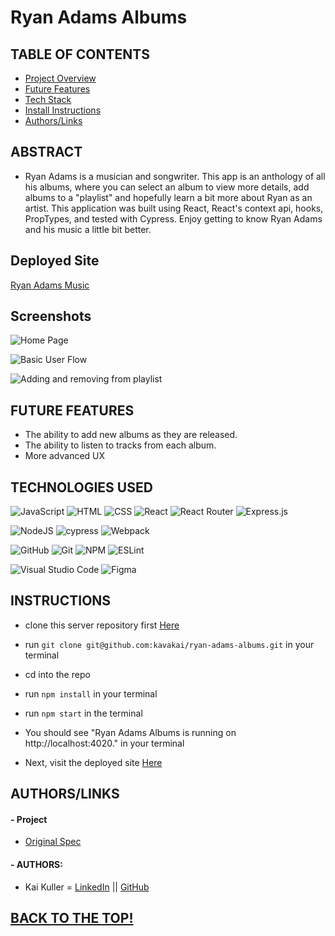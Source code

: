 # Ryan Adams Albums

## TABLE OF CONTENTS
- [Project Overview](#project-overview)
- [Future Features](#future-features)
- [Tech Stack](#technologies-used)
- [Install Instructions](#instructions)
- [Authors/Links](#authorslinks)

## ABSTRACT 
- Ryan Adams is a musician and songwriter. This app is an anthology of all his albums, where you can select an album to view more details, add albums to a "playlist" and hopefully learn a bit more about Ryan as an artist. This application was built using React, React's context api, hooks, PropTypes, and tested with Cypress. Enjoy getting to know Ryan Adams and his music a little bit better. 

## Deployed Site

[Ryan Adams Music](https://fierce-plains-74115.herokuapp.com/)

## Screenshots

![Home Page](https://media.giphy.com/media/CPi5Mk4g7YfsVkDRsJ/giphy.gif)

![Basic User Flow](https://media.giphy.com/media/ZO6Gs0BTQ6tNq8oWEk/giphy.gif)

![Adding and removing from playlist](https://media.giphy.com/media/gha3d5mVZA0XR0Q7dQ/giphy.gif)

## FUTURE FEATURES
- The ability to add new albums as they are released. 
- The ability to listen to tracks from each album.
- More advanced UX

## TECHNOLOGIES USED 
![JavaScript](https://img.shields.io/badge/JavaScript-F7DF1E?style=for-the-badge&logo=javascript&logoColor=black)
![HTML](https://img.shields.io/badge/HTML5-E34F26?style=for-the-badge&logo=html5&logoColor=white)
![CSS](https://img.shields.io/badge/CSS3-1572B6?style=for-the-badge&logo=css3&logoColor=white)
![React](https://img.shields.io/badge/react-%2320232a.svg?style=for-the-badge&logo=react&logoColor=%2361DAFB)
![React Router](https://img.shields.io/badge/React_Router-CA4245?style=for-the-badge&logo=react-router&logoColor=white)
![Express.js](https://img.shields.io/badge/express.js-%23404d59.svg?style=for-the-badge&logo=express&logoColor=%2361DAFB)

![NodeJS](https://img.shields.io/badge/node.js-6DA55F?style=for-the-badge&logo=node.js&logoColor=white)
![cypress](https://img.shields.io/badge/-cypress-%23E5E5E5?style=for-the-badge&logo=cypress&logoColor=058a5e)
![Webpack](https://img.shields.io/badge/Webpack-8DD6F9?style=for-the-badge&logo=Webpack&logoColor=white)

![GitHub](https://img.shields.io/badge/github-%23121011.svg?style=for-the-badge&logo=github&logoColor=white)
![Git](https://img.shields.io/badge/git-%23F05033.svg?style=for-the-badge&logo=git&logoColor=white)
![NPM](https://img.shields.io/badge/NPM-%23000000.svg?style=for-the-badge&logo=npm&logoColor=white)
![ESLint](https://img.shields.io/badge/ESLint-4B3263?style=for-the-badge&logo=eslint&logoColor=white)

![Visual Studio Code](https://img.shields.io/badge/Visual%20Studio%20Code-0078d7.svg?style=for-the-badge&logo=visual-studio-code&logoColor=white)
![Figma](https://img.shields.io/badge/figma-%23F24E1E.svg?style=for-the-badge&logo=figma&logoColor=white)

## INSTRUCTIONS
- clone this server repository first [Here](https://github.com/kavakai/ryan-adams-albums)
- run ```git clone git@github.com:kavakai/ryan-adams-albums.git``` in your terminal
- cd into the repo
- run ```npm install``` in your terminal
- run ```npm start``` in the terminal
- You should see "Ryan Adams Albums is running on http://localhost:4020." in your terminal

- Next, visit the deployed site [Here](https://fierce-plains-74115.herokuapp.com/)

## AUTHORS/LINKS

#### - Project
- [Original Spec](https://frontend.turing.edu/projects/module-3/showcase.html)

#### - AUTHORS:
- Kai Kuller = [LinkedIn](www.linkedin.com/in/kai-kuller) || [GitHub](https://github.com/kavakai)

## [BACK TO THE TOP!](#ryan-adams-albums)
